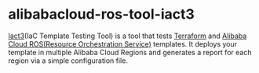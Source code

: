 # alibabacloud-ros-tool-iact3
[Iact3](https://github.com/Achillessanger/alibabacloud-ros-tool-iact3)(IaC Template Testing Tool) is a tool that tests [Terraform](https://developer.hashicorp.com/terraform) and [Alibaba Cloud ROS(Resource Orchestration Service)](https://www.alibabacloud.com/help/resource-orchestration-service) templates. It deploys your template in multiple Alibaba Cloud Regions and generates a report for each region via a simple configuration file.  
